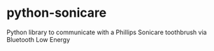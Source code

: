 # python-sonicare
Python library to communicate with a Phillips Sonicare toothbrush via Bluetooth Low Energy

